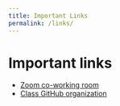 ```yaml
---
title: Important Links
permalink: /links/
---
```


# Important links

* [Zoom co-working room](https://zoom.us/j/705824048)
* [Class GitHub organization](https://github.com/momentum-team-1)

<!-- ## Phase 4 and Demos

* [Detailed schedule]({% link phase-4-schedule.md %})
* [Demo Presentation Guide]({% link phase-4-demos.md %}) -->
